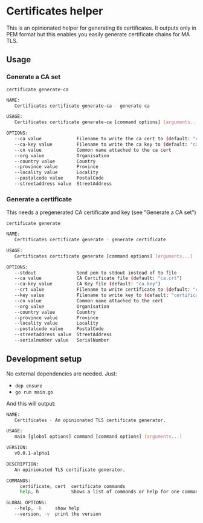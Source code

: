 # Certificates helper

This is an opinionated helper for generating tls certificates.
It outputs only in PEM format but this enables you easily generate certificate
chains for MA TLS.

## Usage

### Generate a CA set

`certificate generate-ca`

```bash
NAME:
   Certificates certificate generate-ca - generate ca

USAGE:
   Certificates certificate generate-ca [command options] [arguments...]

OPTIONS:
   --ca value             Filename to write the ca cert to (default: "ca.crt")
   --ca-key value         Filename to write the ca key to (default: "ca.key")
   --cn value             Common name attached to the ca cert
   --org value            Organisation
   --country value        Country
   --province value       Province
   --locality value       Locality
   --postalcode value     PostalCode
   --streetaddress value  StreetAddress
```

### Generate a certificate

This needs a pregenerated CA certificate and key (see "Generate a CA set")

`certificate generate`

```bash
NAME:
   Certificates certificate generate - generate certificate

USAGE:
   Certificates certificate generate [command options] [arguments...]

OPTIONS:
   --stdout               Send pem to stdout instead of to file
   --ca value             CA Certificate file (default: "ca.crt")
   --ca-key value         CA Key file (default: "ca.key")
   --crt value            Filename to write certificate to (default: "certificate.crt")
   --key value            Filename to write key to (default: "certificate.key")
   --cn value             Common name attached to the cert
   --org value            Organisation
   --country value        Country
   --province value       Province
   --locality value       Locality
   --postalcode value     PostalCode
   --streetaddress value  StreetAddress
   --serialnumber value   SerialNumber
```


## Development setup

No external dependencies are needed. Just:

- `dep ensure`
- `go run main.go`

And this will output:

```bash
NAME:
   Certificates - An opinionated TLS certificate generator.

USAGE:
   main [global options] command [command options] [arguments...]

VERSION:
   v0.0.1-alpha1

DESCRIPTION:
   An opinionated TLS certificate generator.

COMMANDS:
     certificate, cert  certificate commands
     help, h            Shows a list of commands or help for one command

GLOBAL OPTIONS:
   --help, -h     show help
   --version, -v  print the version
```